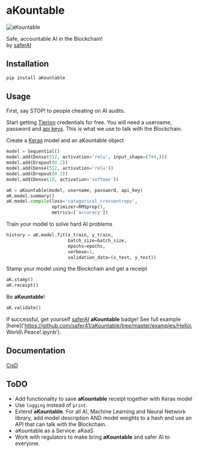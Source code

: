 # aKountable
![aKountable](https://img.shields.io/badge/aKountable-True-brightgreen.svg)  

Safe, accountable AI in the Blockchain!  
by [saferAI](http://www.saferai.com)

## Installation
```bash
pip install aKountable
```

## Usage
First, say STOP! to people cheating on AI audits.

Start getting [Tierion](https://tierion.com) credentials for free. You will need a username, password and [api keys](https://tierion.com/docs/dataapi). This is what we use to talk with the Blockchain.

Create a [Keras](https://keras.io) model and an aKountable object
```python
model = Sequential()
model.add(Dense(512, activation='relu', input_shape=(784,)))
model.add(Dropout(0.2))
model.add(Dense(512, activation='relu'))
model.add(Dropout(0.2))
model.add(Dense(10, activation='softmax'))

aK = aKountable(model, username, password, api_key)
aK.model.summary()
aK.model.compile(loss='categorical_crossentropy',
                 optimizer=RMSprop(),
                 metrics=['accuracy'])
```

Train your model to solve hard AI problems

```python
history = aK.model.fit(x_train, y_train,
                       batch_size=batch_size,
                       epochs=epochs,
                       verbose=1,
                       validation_data=(x_test, y_test))
```

Stamp your model using the Blockchain and get a receipt
```python
aK.stamp()
aK.receipt()
```

Be **aKountable**!
```python
aK.validate()
```

If successful, get yourself [saferAI](http://www.saferai.com) **aKountable** badge! See full example [here]('https://github.com/safer41/aKountable/tree/master/examples/Hello\ World\ Peace!.ipynb').

## Documentation
[CisD]('https://github.com/safer41/aKountable/blob/master/aKountable/aKountable.py')

## ToDO
* Add functionality to save **aKountable** receipt together with Keras model
* Use `logging` instead of `print`.
* Extend **aKountable**. For all AI, Machine Learning and Neural Network library, add model description AND model weights to a hash and use an API that can talk with the Blockchain.
* aKountable as a Service: aKaaS
* Work with regulators to make bring **aKountable** and safer AI to everyone.
